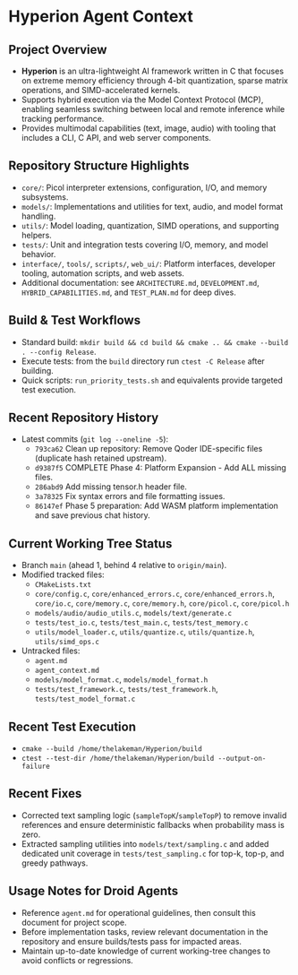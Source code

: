 # Hyperion Agent Context

## Project Overview
- **Hyperion** is an ultra-lightweight AI framework written in C that focuses on extreme memory efficiency through 4-bit quantization, sparse matrix operations, and SIMD-accelerated kernels.
- Supports hybrid execution via the Model Context Protocol (MCP), enabling seamless switching between local and remote inference while tracking performance.
- Provides multimodal capabilities (text, image, audio) with tooling that includes a CLI, C API, and web server components.

## Repository Structure Highlights
- `core/`: Picol interpreter extensions, configuration, I/O, and memory subsystems.
- `models/`: Implementations and utilities for text, audio, and model format handling.
- `utils/`: Model loading, quantization, SIMD operations, and supporting helpers.
- `tests/`: Unit and integration tests covering I/O, memory, and model behavior.
- `interface/`, `tools/`, `scripts/`, `web_ui/`: Platform interfaces, developer tooling, automation scripts, and web assets.
- Additional documentation: see `ARCHITECTURE.md`, `DEVELOPMENT.md`, `HYBRID_CAPABILITIES.md`, and `TEST_PLAN.md` for deep dives.

## Build & Test Workflows
- Standard build: `mkdir build && cd build && cmake .. && cmake --build . --config Release`.
- Execute tests: from the `build` directory run `ctest -C Release` after building.
- Quick scripts: `run_priority_tests.sh` and equivalents provide targeted test execution.

## Recent Repository History
- Latest commits (`git log --oneline -5`):
  - `793ca62` Clean up repository: Remove Qoder IDE-specific files (duplicate hash retained upstream).
  - `d9387f5` COMPLETE Phase 4: Platform Expansion - Add ALL missing files.
  - `286abd9` Add missing tensor.h header file.
  - `3a78325` Fix syntax errors and file formatting issues.
  - `86147ef` Phase 5 preparation: Add WASM platform implementation and save previous chat history.

## Current Working Tree Status
- Branch `main` (ahead 1, behind 4 relative to `origin/main`).
- Modified tracked files:
  - `CMakeLists.txt`
  - `core/config.c`, `core/enhanced_errors.c`, `core/enhanced_errors.h`, `core/io.c`, `core/memory.c`, `core/memory.h`, `core/picol.c`, `core/picol.h`
  - `models/audio/audio_utils.c`, `models/text/generate.c`
  - `tests/test_io.c`, `tests/test_main.c`, `tests/test_memory.c`
  - `utils/model_loader.c`, `utils/quantize.c`, `utils/quantize.h`, `utils/simd_ops.c`
- Untracked files:
  - `agent.md`
  - `agent_context.md`
  - `models/model_format.c`, `models/model_format.h`
  - `tests/test_framework.c`, `tests/test_framework.h`, `tests/test_model_format.c`

## Recent Test Execution
- `cmake --build /home/thelakeman/Hyperion/build`
- `ctest --test-dir /home/thelakeman/Hyperion/build --output-on-failure`

## Recent Fixes
- Corrected text sampling logic (`sampleTopK`/`sampleTopP`) to remove invalid references and ensure deterministic fallbacks when probability mass is zero.
- Extracted sampling utilities into `models/text/sampling.c` and added dedicated unit coverage in `tests/test_sampling.c` for top-k, top-p, and greedy pathways.

## Usage Notes for Droid Agents
- Reference `agent.md` for operational guidelines, then consult this document for project scope.
- Before implementation tasks, review relevant documentation in the repository and ensure builds/tests pass for impacted areas.
- Maintain up-to-date knowledge of current working-tree changes to avoid conflicts or regressions.
